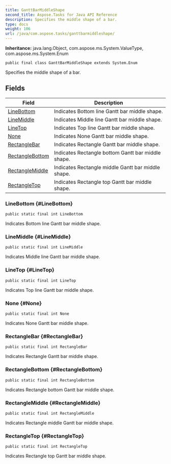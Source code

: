 ```yaml
---
title: GanttBarMiddleShape
second_title: Aspose.Tasks for Java API Reference
description: Specifies the middle shape of a bar.
type: docs
weight: 106
url: /java/com.aspose.tasks/ganttbarmiddleshape/
---
```


**Inheritance:**
java.lang.Object, com.aspose.ms.System.ValueType, com.aspose.ms.System.Enum
```
public final class GanttBarMiddleShape extends System.Enum
```

Specifies the middle shape of a bar.
## Fields

| Field | Description |
| --- | --- |
| [LineBottom](#LineBottom) | Indicates Bottom line Gantt bar middle shape. |
| [LineMiddle](#LineMiddle) | Indicates Middle line Gantt bar middle shape. |
| [LineTop](#LineTop) | Indicates Top line Gantt bar middle shape. |
| [None](#None) | Indicates None Gantt bar middle shape. |
| [RectangleBar](#RectangleBar) | Indicates Rectangle Gantt bar middle shape. |
| [RectangleBottom](#RectangleBottom) | Indicates Rectangle bottom Gantt bar middle shape. |
| [RectangleMiddle](#RectangleMiddle) | Indicates Rectangle middle Gantt bar middle shape. |
| [RectangleTop](#RectangleTop) | Indicates Rectangle top Gantt bar middle shape. |
### LineBottom {#LineBottom}
```
public static final int LineBottom
```


Indicates Bottom line Gantt bar middle shape.

### LineMiddle {#LineMiddle}
```
public static final int LineMiddle
```


Indicates Middle line Gantt bar middle shape.

### LineTop {#LineTop}
```
public static final int LineTop
```


Indicates Top line Gantt bar middle shape.

### None {#None}
```
public static final int None
```


Indicates None Gantt bar middle shape.

### RectangleBar {#RectangleBar}
```
public static final int RectangleBar
```


Indicates Rectangle Gantt bar middle shape.

### RectangleBottom {#RectangleBottom}
```
public static final int RectangleBottom
```


Indicates Rectangle bottom Gantt bar middle shape.

### RectangleMiddle {#RectangleMiddle}
```
public static final int RectangleMiddle
```


Indicates Rectangle middle Gantt bar middle shape.

### RectangleTop {#RectangleTop}
```
public static final int RectangleTop
```


Indicates Rectangle top Gantt bar middle shape.

